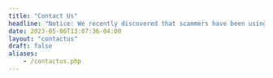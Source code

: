 ```yaml
---
title: "Contact Us"
headline: "Notice: We recently discovered that scammers have been using our company’s name and logo. Please always text us at our official phone number: 416-839-2782."
date: 2023-05-06T13:07:36-04:00
layout: "contactus"
draft: false
aliases:
    - /contactus.php
---
```


